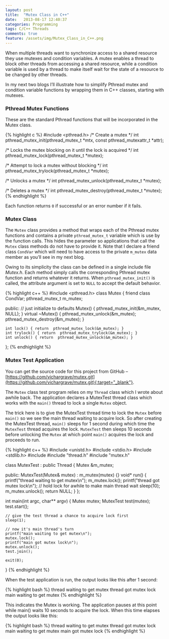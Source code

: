 ```yaml
---
layout: post
title:  "Mutex Class in C++"
date:   2013-08-17 12:40:37
categories: Programming
tags: C/C++ Threads
comments: true
feature: /assets/img/Mutex_Class_in_C++.png
---
```

When multiple threads want to synchronize access to a shared resource they use mutexes and condition variables. A mutex enables a thread to block other threads from accessing a shared resource, while a condition variable is used by a thread to make itself wait for the state of a resource to be changed by other threads.

In my next two blogs I’ll illustrate how to simplify Pthread mutex and condition variable functions by wrapping them in C++ classes, starting with mutexes.

<!--more-->

### Pthread Mutex Functions

These are the standard Pthread functions that will be incorporated in the Mutex class.

{% highlight c %}
#include <pthread.h>
/* Create a mutex */
int pthread_mutex_init(pthread_mutex_t *mtx, const pthread_mutexattr_t *attr);

/* Locks the mutex blocking on it until the lock is acquired */
int pthread_mutex_lock(pthread_mutex_t *mutex);

/* Attempt to lock a mutex without blocking */
int pthread_mutex_trylock(pthread_mutex_t *mutex);

/* Unlocks a mutex */
int pthread_mutex_unlock(pthread_mutex_t *mutex);

/* Deletes a mutex */
int pthread_mutex_destroy(pthread_mutex_t *mutex);
{% endhighlight %}

Each function returns `0` if successful or an error number if it fails.

### Mutex Class

The `Mutex` class provides a method that wraps each of the Pthread mutex functions and contains a private `pthread_mutex_t` variable which is use by the function calls. This hides the parameter so applications that call the `Mutex` class methods do not have to provide it.  Note that I declare a friend class `CondVar` which will need to have access to the private `m_mutex` data member as you’ll see in my next blog.

Owing to its simplicity the class can be defined in a single include file *Mutex.h*. Each method simply calls the corresponding Pthread mutex function and returns whatever it returns. When `pthread_mutex_init()` is called, the attribute argument is set to `NULL` to accept the default behavior.

{% highlight c++ %}
#include <pthread.h>
class Mutex
{
    friend class CondVar;
    pthread_mutex_t  m_mutex;

  public:
    // just initialize to defaults
    Mutex() { pthread_mutex_init(&m_mutex, NULL); }
    virtual ~Mutex() {
	    pthread_mutex_unlock(&m_mutex);
	    pthread_mutex_destroy(&m_mutex);
	}

    int lock() { return  pthread_mutex_lock(&m_mutex); }
    int trylock() { return  pthread_mutex_trylock(&m_mutex); }
    int unlock() { return  pthread_mutex_unlock(&m_mutex); }   
};
{% endhighlight %}

### Mutex Test Application

You can get the source code for this project from GitHub – [https://github.com/vichargrave/mutex.git](https://github.com/vichargrave/mutex.git){:target="_blank"}.

The `Mutex` class test program relies on my `Thread` class which I wrote about awhile back. The application declares a MutexTest thread class which works with the `main()` thread to lock a single `Mutex` object.

The trick here is to give the MutexTest thread time to lock the `Mutex` before `main()` so we see the main thread waiting to acquire lock. So after creating the MutexTest thread, `main()` sleeps for 1 second during which time the `MutexTest` thread acquires the lock. `MutexTest` then sleeps 10 seconds before unlocking the `Mutex` at which point `main()` acquires the lock and proceeds to run.

{% highlight c++ %}
#include <unistd.h>
#include <stdio.h>
#include <stdlib.h>
#include <string>
#include "thread.h"
#include "mutex.h"

class MutexTest : public Thread
{
    Mutex &m_mutex;

  public:
    MutexTest(Mutex& mutex) : m_mutex(mutex) {}
    void* run() {
        printf("thread waiting to get mutex\n");
        m_mutex.lock();
        printf("thread got mutex lock\n");
        // hold lock for awhile to make main thread wait
        sleep(10);
        m_mutex.unlock();
        return NULL;
    }
};

int main(int argc, char** argv)
{
    Mutex mutex;
    MutexTest test(mutex);
    test.start();

    // give the test thread a chance to acquire lock first
    sleep(1);

    // now it's main thread's turn
    printf("main waiting to get mutex\n");
    mutex.lock();
    printf("main got mutex lock\n");
    mutex.unlock();
    test.join();

    exit(0);
}
{% endhighlight %}

When the test application is run, the output looks like this after 1 second:

{% highlight bash %}
thread waiting to get mutex
thread got mutex lock
main waiting to get mutex
{% endhighlight %}

This indicates the Mutex is working. The application pauses at this point while main() waits 10 seconds to acquire the lock. When this time elapses the output looks like this:

{% highlight bash %}
thread waiting to get mutex
thread got mutex lock
main waiting to get mutex
main got mutex lock
{% endhighlight %}
